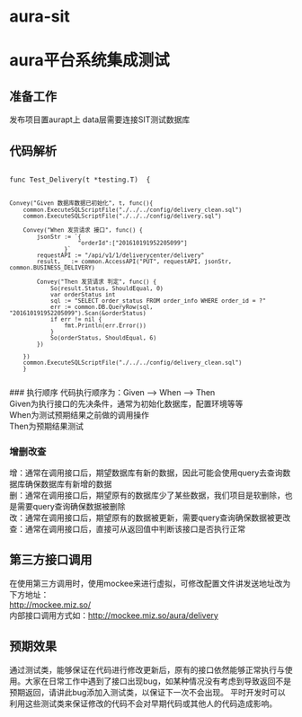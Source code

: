 # aura-sit

# aura平台系统集成测试

## 准备工作
发布项目置aurapt上
data层需要连接SIT测试数据库


## 代码解析
<code>
func Test_Delivery(t *testing.T)  {

	Convey("Given 数据库数据已初始化", t, func(){
		common.ExecuteSQLScriptFile("./../../config/delivery_clean.sql")
		common.ExecuteSQLScriptFile("./../../config/delivery.sql")

		Convey("When 发货请求 接口", func() {
			jsonStr := `{
					    "orderId":["201610191952205099"]
					}`
			requestAPI := "/api/v1/1/deliverycenter/delivery"
			result, _ := common.AccessAPI("PUT", requestAPI, jsonStr, common.BUSINESS_DELIVERY)

			Convey("Then 发货请求 判定", func() {
				So(result.Status, ShouldEqual, 0)
				var orderStatus int
				sql := "SELECT order_status FROM order_info WHERE order_id = ?"
				err := common.DB.QueryRow(sql, "201610191952205099").Scan(&orderStatus)
				if err != nil {
					fmt.Println(err.Error())
				}
				So(orderStatus, ShouldEqual, 6)
			})

		})
		common.ExecuteSQLScriptFile("./../../config/delivery_clean.sql")
		}

</code>
### 执行顺序
代码执行顺序为：Given -->  When --> Then<br>
Given为执行接口的先决条件，通常为初始化数据库，配置环境等等<br>
When为测试预期结果之前做的调用操作<br>
Then为预期结果测试<br>

### 增删改查
增：通常在调用接口后，期望数据库有新的数据，因此可能会使用query去查询数据库确保数据库有新增的数据<br>
删：通常在调用接口后，期望原有的数据库少了某些数据，我们项目是软删除，也是需要query查询确保数据被删除<br>
改：通常在调用接口后，期望原有的数据被更新，需要query查询确保数据被更改<br>
查：通常在调用接口后，直接可从返回值中判断该接口是否执行正常<br>

## 第三方接口调用
在使用第三方调用时，使用mockee来进行虚拟，可修改配置文件讲发送地址改为下方地址：<br>
http://mockee.miz.so/<br>
内部接口调用方式如：http://mockee.miz.so/aura/delivery<br>

## 预期效果
通过测试类，能够保证在代码进行修改更新后，原有的接口依然能够正常执行与使用。大家在日常工作中遇到了接口出现bug，如某种情况没有考虑到导致返回不是预期返回，请讲此bug添加入测试类，以保证下一次不会出现。
平时开发时可以利用这些测试类来保证修改的代码不会对早期代码或其他人的代码造成影响。